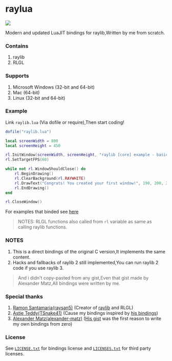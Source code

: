 # raylua

<img src="https://github.com/Rabios/raylua/blob/master/raylua.png">

Modern and updated LuaJIT bindings for raylib,Written by me from scratch.

### Contains

1. raylib
2. RLGL

### Supports

1. Microsoft Windows (32-bit and 64-bit)
2. Mac (64-bit)
3. Linux (32-bit and 64-bit)

### Example

Link `raylib.lua` (Via dofile or require),Then start coding!

```lua
dofile("raylib.lua")

local screenWidth = 800
local screenHeight = 450

rl.InitWindow(screenWidth, screenHeight, "raylib [core] example - basic window")
rl.SetTargetFPS(60)

while not rl.WindowShouldClose() do
    rl.BeginDrawing()
    rl.ClearBackground(rl.RAYWHITE)
    rl.DrawText("Congrats! You created your first window!", 190, 200, 20, rl.LIGHTGRAY)
    rl.EndDrawing()
end

rl.CloseWindow()
```

For examples that binded see [here](https://github.com/Rabios/rayjit/blob/master/examples.md)

> NOTES: RLGL functions also called from `rl` variable as same as calling raylib functions.

### NOTES

1. This is a direct bindings of the original C version,It implements the same content.
2. Hacks and fallbacks of raylib 2 still implemented,You can run raylib 2 code if you use raylib 3.

> And i didn't copy-pasted from any gist,Even that gist made by Alexander Matz,All bindings were written by me.

### Special thanks

1. [Ramon Santamaria(raysan5)](https://github.com/raysan5) (Creator of [raylib](https://www.raylib.com) and RLGL)
2. [Astie Teddy(TSnake41)](https://github.com/TSnake41) (Cause my bindings inspired by [his bindings](https://github.com/TSnake41/raylib-lua))
3. [Alexander Matz(alexander-matz)](https://github.com/alexander-matz) ([His gist](https://gist.github.com/alexander-matz/f8ee4eb9fdf676203d70c1e5e329a6ec) was the first reason to write my own bindings from zero)

### License

See [`LICENSE.txt`](https://github.com/Rabios/rayjit/blob/master/LICENSE.txt) for bindings license and [`LICENSES.txt`](https://github.com/Rabios/rayjit/blob/master/LICENSES.txt) for third party licenses.
